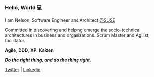 ### Hello, World 💻

I am Nelson, Software Engineer and Architect [@SUSE](https://github.com/SUSE)

Committed in discovering and helping emerge the socio-technical architectures in business and organizations.
Scrum Master and Agilist, facilitator.

**Agile**, **DDD**, **XP**, **Kaizen**

***Do the right thing, and do the thing right.***

[Twitter](https://twitter.com/koplikunel) | [Linkedin](https://www.linkedin.com/in/nelsonkopliku/)
